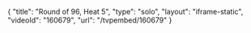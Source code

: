 {
    "title": "Round of 96, Heat 5",
    "type": "solo",
    "layout": "iframe-static",
    "videoId": "160679",
    "url": "\/tvpembed\/160679"
}